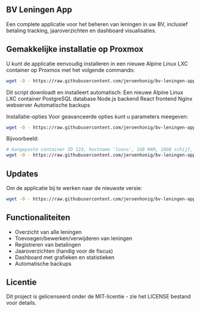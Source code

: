 ## BV Leningen App
Een complete applicatie voor het beheren van leningen in uw BV, inclusief betaling tracking, jaaroverzichten en dashboard visualisaties.

## Gemakkelijke installatie op Proxmox

U kunt de applicatie eenvoudig installeren in een nieuwe Alpine Linux LXC container op Proxmox met het volgende commando:

```bash
wget -O - https://raw.githubusercontent.com/jeroenhonig/bv-leningen-app/main/install/proxmox/create-lxc.sh | bash
```
Dit script downloadt en installeert automatisch:
Een nieuwe Alpine Linux LXC container
PostgreSQL database
Node.js backend
React frontend
Nginx webserver
Automatische backups

Installatie-opties
Voor geavanceerde opties kunt u parameters meegeven:
```bash
wget -O - https://raw.githubusercontent.com/jeroenhonig/bv-leningen-app/main/install/proxmox/create-lxc.sh | bash -s -- [CTID] [HOSTNAME] [MEMORY] [DISK] [CORES] [IP_CONFIG] [BRIDGE]
```
Bijvoorbeeld:
```bash
# Aangepaste container ID 123, hostname 'loans', 1GB RAM, 10GB schijf, 2 cores
wget -O - https://raw.githubusercontent.com/jeroenhonig/bv-leningen-app/main/install/proxmox/create-lxc.sh | bash -s -- 123 loans 1024 10 2 dhcp
```
## Updates
Om de applicatie bij te werken naar de nieuwste versie:
```bash
wget -O - https://raw.githubusercontent.com/jeroenhonig/bv-leningen-app/main/install/lxc/update.sh | ash
```

## Functionaliteiten
- Overzicht van alle leningen
- Toevoegen/bewerken/verwijderen van leningen
- Registreren van betalingen
- Jaaroverzichten (handig voor de fiscus)
- Dashboard met grafieken en statistieken
- Automatische backups

## Licentie
Dit project is gelicenseerd onder de MIT-licentie - zie het LICENSE bestand voor details.
